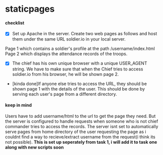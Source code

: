 # staticpages
#### checklist
- [x] Set up Apache in the server. Create two web pages as follows and host them under the same URL soldier.io in your local server.

Page 1 which contains a soldier's profile at the path /username/index.html
Page 2 which displays the attendance records of the troops.
- [x] The chief has his own unique browser with a unique USER_AGENT string. We have to make sure that when the Chief tries to access soldier.io from his browser, he will be shown page 2.

- [kinda done]If anyone else tries to access the URL, they should be shown page 1 with the details of the user. This should be done by serving each user's page from a different directory.

#### keep in mind
Users have to add username/html to the url to get the page they need. But the server is configured to handle requests when someone who is not chief commander tries to access the records.
The server isnt set to automatically serve pages from home directory of the user requesting the page as i couldnt find a way to recieve/extract username from the request(i think its not possible).
**This is set up seperately from task 1, i will add it to task one along with new scripts soon**
